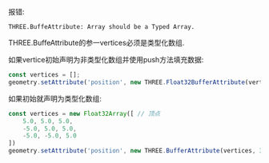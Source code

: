 报错:
```
THREE.BuffeAttribute: Array should be a Typed Array.
```
THREE.BuffeAttribute的参一vertices必须是类型化数组.

如果vertice初始声明为非类型化数组并使用push方法填充数据:
```javascript
const vertices = [];
geometry.setAttribute('position', new THREE.Float32BufferAttribute(vertices, 3));
```

如果初始就声明为类型化数组:
```javascript
const vertices = new Float32Array([ // 顶点
    5.0, 5.0, 5.0,
    -5.0, 5.0, 5.0,
    -5.0, -5.0, 5.0
])
geometry.setAttribute('position', new THREE.BufferAttribute(vertices, 3));
```